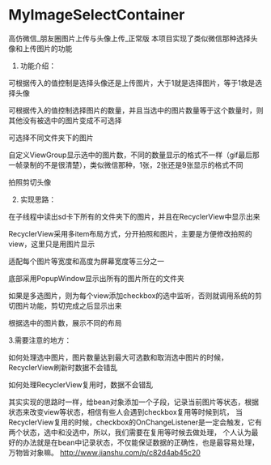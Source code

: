 # MyImageSelectContainer
高仿微信_朋友圈图片上传与头像上传_正常版
本项目实现了类似微信那种选择头像和上传图片的功能

1. 功能介绍：

  可根据传入的值控制是选择头像还是上传图片，大于1就是选择图片，等于1救是选择头像
  
  可根据传入的值控制选择图片的数量，并且当选中的图片数量等于这个数量时，则其他没有被选中的图片变成不可选择
  
  可选择不同文件夹下的图片
  
  自定义ViewGroup显示选中的图片数，不同的数量显示的格式不一样（gif最后那一帧录制的不是很清楚），类似微信那种，1张，2张还是9张显示的格式不同
  
  拍照剪切头像
  
2. 实现思路：

  在子线程中读出sd卡下所有的文件夹下的图片，并且在RecyclerView中显示出来
  
  RecyclerView采用多item布局方式，分开拍照和图片，主要是方便修改拍照的view，这里只是用图片显示

  适配每个图片等宽度和高度为屏幕宽度等三分之一

  底部采用PopupWindow显示出所有的图片所在的文件夹

  如果是多选图片，则为每个view添加checkbox的选中监听，否则就调用系统的剪切图片功能，剪切完成之后显示出来

  根据选中的图片数，展示不同的布局
  
3.需要注意的地方：

  如何处理选中图片，图片数量达到最大可选数和取消选中图片的时候，RecyclerView刷新时数据不会错乱
  
  如何处理RecyclerView复用时，数据不会错乱
  
  其实实现的思路时一样，给bean对象添加一个子段，记录当前图片等状态，根据状态来改变view等状态，相信有些人会遇到checkbox复用等时候到坑，
  当RecyclerView复用的时候，checkbox的OnChangeListener是一定会触发，它有两个状态，选中和没选中，所以，我们需要在复用等时候去做处理，
  个人认为最好的办法就是在bean中记录状态，不仅能保证数据的正确性，也是最容易处理，万物皆对象嘛。
  http://www.jianshu.com/p/c82d4ab45c20
